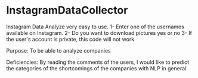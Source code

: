 # InstagramDataCollector
Instagram Data Analyze
very easy to use.
1- Enter one of the usernames available on Instagram.
2- Do you want to download pictures yes or no 
3- If the user's account is private, this code will not work

Purpose: To be able to analyze companies

Deficiencies: By reading the comments of the users, I would like to predict the categories of the shortcomings of the companies with NLP in general.
